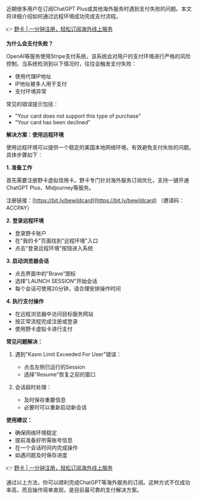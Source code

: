 近期很多用户在订阅ChatGPT Plus或其他海外服务时遇到支付失败的问题。本文将详细介绍如何通过远程环境成功完成支付流程。

👉 [野卡 | 一分钟注册，轻松订阅海外线上服务](https://bit.ly/bewildcard)

**为什么会支付失败？**

OpenAI等服务使用Stripe支付系统，该系统会对用户的支付环境进行严格的风险控制。当系统检测到以下情况时，往往会触发支付失败：

- 使用代理IP地址
- IP地址被多人用于支付
- 支付环境异常

常见的错误提示包括：
- "Your card does not support this type of purchase"
- "Your card has been declined"

**解决方案：使用远程环境**

使用远程环境可以提供一个稳定的美国本地网络环境，有效避免支付失败的问题。具体步骤如下：

**1. 准备工作**

首先需要注册野卡虚拟信用卡。野卡专门针对海外服务订阅优化，支持一键开通ChatGPT Plus、Midjourney等服务。

注册链接：[https://bit.ly/bewildcard](https://bit.ly/bewildcard) （邀请码：ACCPAY）

**2. 登录远程环境**

- 登录野卡账户
- 在"我的卡"页面找到"远程环境"入口
- 点击"登录远程环境"按钮进入系统

**3. 启动浏览器会话**

- 点击界面中的"Brave"图标
- 选择"LAUNCH SESSION"开始会话
- 每个会话可使用20分钟，请合理安排操作时间

**4. 执行支付操作**

- 在远程浏览器中访问目标服务网站
- 按正常流程完成注册或登录
- 使用野卡虚拟卡进行支付

**常见问题解决：**

1. 遇到"Kasm Limit Exceeded For User"错误：
   - 点击左侧已运行的Session
   - 选择"Resume"恢复之前的窗口

2. 会话超时处理：
   - 及时保存重要信息
   - 必要时可以重新启动新会话

**使用建议：**

- 确保网络环境稳定
- 提前准备好所需账号信息
- 在一个会话时间内完成操作
- 如遇问题及时保存进度

👉 [野卡 | 一分钟注册，轻松订阅海外线上服务](https://bit.ly/bewildcard)

通过以上方法，你可以顺利完成ChatGPT等海外服务的订阅。这种方式不仅成功率高，而且操作简单直观，是目前最可靠的支付解决方案。